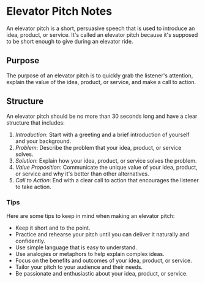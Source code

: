 # Elevator Pitch Notes

An elevator pitch is a short, persuasive speech that is used to introduce an idea, product, or service. It's called an elevator pitch because it's supposed to be short enough to give during an elevator ride.

## Purpose

The purpose of an elevator pitch is to quickly grab the listener's attention, explain the value of the idea, product, or service, and make a call to action.

## Structure

An elevator pitch should be no more than 30 seconds long and have a clear structure that includes:

1. *Introduction*: Start with a greeting and a brief introduction of yourself and your background.
2. *Problem*: Describe the problem that your idea, product, or service solves.
3. *Solution*: Explain how your idea, product, or service solves the problem.
4. *Value Proposition*: Communicate the unique value of your idea, product, or service and why it's better than other alternatives.
5. *Call to Action*: End with a clear call to action that encourages the listener to take action.

### Tips

Here are some tips to keep in mind when making an elevator pitch:

* Keep it short and to the point.
* Practice and rehearse your pitch until you can deliver it naturally and confidently.
* Use simple language that is easy to understand.
* Use analogies or metaphors to help explain complex ideas.
* Focus on the benefits and outcomes of your idea, product, or service.
* Tailor your pitch to your audience and their needs.
* Be passionate and enthusiastic about your idea, product, or service.